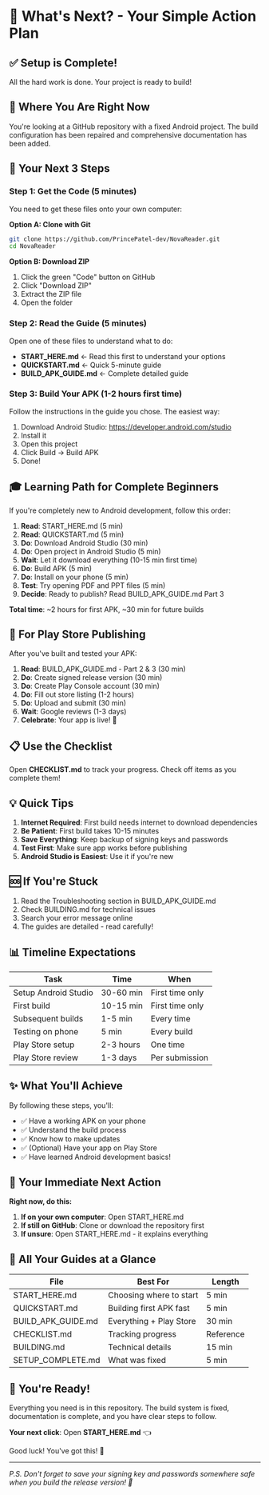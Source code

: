 # 🎯 What's Next? - Your Simple Action Plan

## ✅ Setup is Complete!

All the hard work is done. Your project is ready to build!

## 📍 Where You Are Right Now

You're looking at a GitHub repository with a fixed Android project. The build configuration has been repaired and comprehensive documentation has been added.

## 🚀 Your Next 3 Steps

### Step 1: Get the Code (5 minutes)

You need to get these files onto your own computer:

**Option A: Clone with Git**
```bash
git clone https://github.com/PrincePatel-dev/NovaReader.git
cd NovaReader
```

**Option B: Download ZIP**
1. Click the green "Code" button on GitHub
2. Click "Download ZIP"
3. Extract the ZIP file
4. Open the folder

### Step 2: Read the Guide (5 minutes)

Open one of these files to understand what to do:

- **START_HERE.md** ← Read this first to understand your options
- **QUICKSTART.md** ← Quick 5-minute guide
- **BUILD_APK_GUIDE.md** ← Complete detailed guide

### Step 3: Build Your APK (1-2 hours first time)

Follow the instructions in the guide you chose. The easiest way:

1. Download Android Studio: https://developer.android.com/studio
2. Install it
3. Open this project
4. Click Build → Build APK
5. Done!

## 🎓 Learning Path for Complete Beginners

If you're completely new to Android development, follow this order:

1. **Read**: START_HERE.md (5 min)
2. **Read**: QUICKSTART.md (5 min)
3. **Do**: Download Android Studio (30 min)
4. **Do**: Open project in Android Studio (5 min)
5. **Wait**: Let it download everything (10-15 min first time)
6. **Do**: Build APK (5 min)
7. **Do**: Install on your phone (5 min)
8. **Test**: Try opening PDF and PPT files (5 min)
9. **Decide**: Ready to publish? Read BUILD_APK_GUIDE.md Part 3

**Total time**: ~2 hours for first APK, ~30 min for future builds

## 🏪 For Play Store Publishing

After you've built and tested your APK:

1. **Read**: BUILD_APK_GUIDE.md - Part 2 & 3 (30 min)
2. **Do**: Create signed release version (30 min)
3. **Do**: Create Play Console account (30 min)
4. **Do**: Fill out store listing (1-2 hours)
5. **Do**: Upload and submit (30 min)
6. **Wait**: Google reviews (1-3 days)
7. **Celebrate**: Your app is live! 🎉

## 📋 Use the Checklist

Open **CHECKLIST.md** to track your progress. Check off items as you complete them!

## 💡 Quick Tips

1. **Internet Required**: First build needs internet to download dependencies
2. **Be Patient**: First build takes 10-15 minutes
3. **Save Everything**: Keep backup of signing keys and passwords
4. **Test First**: Make sure app works before publishing
5. **Android Studio is Easiest**: Use it if you're new

## 🆘 If You're Stuck

1. Read the Troubleshooting section in BUILD_APK_GUIDE.md
2. Check BUILDING.md for technical issues
3. Search your error message online
4. The guides are detailed - read carefully!

## 📊 Timeline Expectations

| Task | Time | When |
|------|------|------|
| Setup Android Studio | 30-60 min | First time only |
| First build | 10-15 min | First time only |
| Subsequent builds | 1-5 min | Every time |
| Testing on phone | 5 min | Every build |
| Play Store setup | 2-3 hours | One time |
| Play Store review | 1-3 days | Per submission |

## ✨ What You'll Achieve

By following these steps, you'll:
- ✅ Have a working APK on your phone
- ✅ Understand the build process
- ✅ Know how to make updates
- ✅ (Optional) Have your app on Play Store
- ✅ Have learned Android development basics!

## 🎯 Your Immediate Next Action

**Right now, do this:**

1. **If on your own computer**: Open START_HERE.md
2. **If still on GitHub**: Clone or download the repository first
3. **If unsure**: Open START_HERE.md - it explains everything

## 📂 All Your Guides at a Glance

| File | Best For | Length |
|------|----------|--------|
| START_HERE.md | Choosing where to start | 5 min |
| QUICKSTART.md | Building first APK fast | 5 min |
| BUILD_APK_GUIDE.md | Everything + Play Store | 30 min |
| CHECKLIST.md | Tracking progress | Reference |
| BUILDING.md | Technical details | 15 min |
| SETUP_COMPLETE.md | What was fixed | 5 min |

## 🎊 You're Ready!

Everything you need is in this repository. The build system is fixed, documentation is complete, and you have clear steps to follow.

**Your next click**: Open **START_HERE.md** 👈

Good luck! You've got this! 🚀

---

*P.S. Don't forget to save your signing key and passwords somewhere safe when you build the release version! 🔑*
